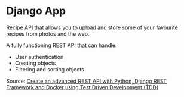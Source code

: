 # Django App

Recipe API that allows you to upload and store some of your favourite recipes from photos and the web.

A fully functioning REST API that can handle:

- User authentication
- Creating objects
- Filtering and sorting objects

Source: [Create an advanced REST API with Python, Django REST Framework and Docker using Test Driven Development (TDD)](https://www.udemy.com/course/django-python-advanced/learn/lecture/12712645#overview)